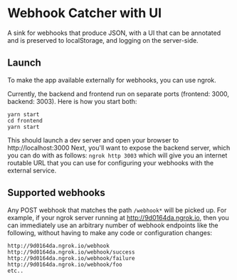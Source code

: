 # Webhook Catcher with UI

A sink for webhooks that produce JSON, with a UI that can be annotated 
and is preserved to localStorage, and logging on the server-side.


## Launch
To make the app available externally for webhooks, you can use ngrok.

Currently, the backend and frontend run on separate ports (frontend: 3000, backend: 3003).  Here is how
you start both:

```
yarn start
cd frontend
yarn start
```

This should launch a dev server and open your browser to http://localhost:3000
Next, you'll want to expose the backend server, which you can do with as follows: `ngrok http 3003`
which will give you an internet routable URL that you can use for configuring your webhooks with
the external service.

## Supported webhooks

Any POST webhook that matches the path `/webhook*` will be picked up.
For example, if your ngrok server running at http://9d0164da.ngrok.io, then you can immediately use an arbitrary number of webhook endpoints like the following, without having to make any code or configuration changes:

```
http://9d0164da.ngrok.io/webhook
http://9d0164da.ngrok.io/webhook/success
http://9d0164da.ngrok.io/webhook/failure
http://9d0164da.ngrok.io/webhook/foo
etc..
```
